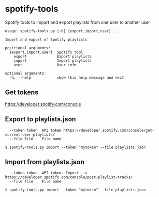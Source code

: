 # spotify-tools
Spotify tools to import and export playlists from one user to another user

```
usage: spotify-tools.py [-h] {export,import,user} ...

Import and export of Spotify playlists

positional arguments:
  {export,import,user}  Spotify tool
    export              Export playlists
    import              Import playlists
    user                User info

optional arguments:
  -h, --help            show this help message and exit
```
## Get tokens
https://developer.spotify.com/console

## Export to playlists.json
```
  --token token  API token https://developer.spotify.com/console/get-current-user-playlists/
  --file file    File name
```

```
$ spotify-tools.py import --token "mytoken" --file playlists.json
```


## Import from playlists.json
```
  --token token  API token. Import --> https://developer.spotify.com/console/post-playlist-tracks/
  --file file    File name
```

```
$ spotify-tools.py import --token "mytoken" --file playlists.json
```
